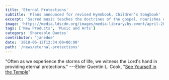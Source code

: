 ```yaml
---
title: 'Eternal Protections'
subtitle: 'Plans announced for revised Hymnbook, Children’s Songbook'
excerpt: 'Sacred music teaches the doctrines of the gospel, nourishes us spiritually, and has the power to unify Church members throughout the world. The Church has announced it is revising the hymnbook and children’s songbook and invites members to participate.'
image: 'https://media.ldscdn.org/images/media-library/by-event/april-2016-general-conference/meme-cook-storms-1709367-wallpaper.jpg'
tags: ['New Products', 'Music and Arts']
category: 'Shareable Quotes'
contributor: 'janedoe'
date: '2018-06-12T12:34:00+00:00'
path: '/news/eternal-protections'
---
```


"Often as we experience the storms of life, we witness the Lord's hand in providing eternal protections." ---Elder Quentin L. Cook, "[See Yourself in the Temple](https://www.lds.org/general-conference/2016/04/see-yourself-in-the-temple?lang=eng)"
